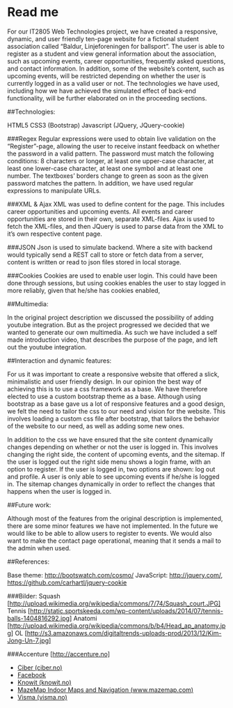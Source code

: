 Read me
=============

For our IT2805 Web Technologies project, we have created a responsive, dynamic, and user friendly ten-page website for a fictional student association called “Baldur, Linjeforeningen for ballsport”. The user is able to register as a student and view general information about the association, such as upcoming events, career opportunities, frequently asked questions, and contact information. In addition, some of the website’s content, such as upcoming events, will be restricted depending on whether the user is currently logged in as a valid user or not. The technologies we have used, including how we have achieved the simulated effect of back-end functionality, will be further elaborated on in the proceeding sections. 

##Technologies:

HTML5
CSS3 (Bootstrap)
Javascript (JQuery, JQuery-cookie)

###Regex
Regular expressions were used to obtain live validation on the “Register”-page, allowing the user to receive instant feedback on whether the password in a valid pattern. The password must match the following conditions: 8 characters or longer, at least one upper-case character, at least one lower-case character, at least one symbol and at least one number. The textboxes’ borders change to green as soon as the given password matches the pattern. In addition, we have used regular expressions to manipulate URLs.

###XML & Ajax
XML was used to define content for the page. This includes career opportunities and upcoming events. All events and career opportunities are stored in their own, separate XML-files. Ajax is used to fetch the XML-files, and then JQuery is used to parse data from the XML to it’s own respective content page. 


###JSON
Json is used to simulate backend. Where a site with backend would typically send a REST call to store or fetch data from a server, content is written or read to json files stored in local storage.

###Cookies
Cookies are used to enable user login. This could have been done through sessions, but using cookies enables the user to stay logged in more reliably, given that he/she has cookies enabled,


##Multimedia:

In the original project description we discussed the possibility of adding youtube integration. But as the project progressed we decided that we wanted to generate our own multimedia. As such we have included a self made introduction video, that describes the purpose of the page, and left out the youtube integration.

##Interaction and dynamic features:

For us it was important to create a responsive website that offered a slick, minimalistic and user friendly design. In our opinion the best way of achieving this is to use a css framework as a base. We have therefore elected to use a custom bootstrap theme as a base. Although using bootstrap as a base gave us a lot of responsive features and a good design, we felt the need to tailor the css to our need and vision for the website. This involves loading a custom css file after bootstrap, that tailors the behavior of the website to our need, as well as adding some new ones. 

In addition to the css we have ensured that the site content dynamically changes depending on whether or not the user is logged in. This involves changing the right side, the content of upcoming events, and the sitemap. If the user is logged out the right side menu shows a login frame, with an option to register. If the user is logged in, two options are shown: log out and profile. A user is only able to see upcoming events if he/she is logged in. The sitemap changes dynamically in order to reflect the changes that happens when the user is logged in.

##Future work:

Although most of the features from the original description is implemented, there are some minor features we have not implemented. In the future we would like to be able to allow users to register to events. We would also want to make the contact page operational, meaning that it sends a mail to the admin when used. 

##References:

Base theme: http://bootswatch.com/cosmo/
JavaScript: http://jquery.com/, https://github.com/carhartl/jquery-cookie 


###Bilder:
Squash [http://upload.wikimedia.org/wikipedia/commons/7/74/Squash_court.JPG]
Tennis	[http://static.sportskeeda.com/wp-content/uploads/2014/07/tennis-balls-1404816292.jpg]
Anatomi [http://upload.wikimedia.org/wikipedia/commons/b/b4/Head_ap_anatomy.jpg]
OL [http://s3.amazonaws.com/digitaltrends-uploads-prod/2013/12/Kim-Jong-Un-7.jpg]

###Accenture [http://accenture.no]
- [Ciber (ciber.no)](http://ciber.no)
- [Facebook](http://facebook.com)
- [Knowit (knowit.no)](http://knowit.no)
- [MazeMap Indoor Maps and Navigation (www.mazemap.com)](https://www.mazemap.com)
- [Visma (visma.no)](http://visma.no)


	 
  
